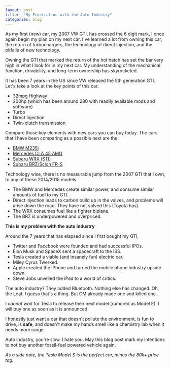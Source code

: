```yaml
---
layout: post
title:  "My Frustration with the Auto Industry"
categories: blog
---
```


As my first (new) car, my 2007 VW GTI, has crossed the 6 digit mark, I once again begin my plan on my next car. I've learned a lot from owning this car, the return of turbochargers, the technology of direct injection, and the pitfalls of new technology.

Owning the GTI that marked the return of the hot hatch has set the bar very high in what I look for in my next car. My understanding of the mechanical function, drivability, and long-term ownership has skyrocketed.

It has been 7 years in the US since VW released the 5th generation GTI. Let's take a look at the key points of this car.

* 32mpg Highway
* 200hp (which has been around 280 with readily available mods and software)
* Turbo
* Direct Injection
* Twin-clutch transmission

Compare those key elements with new cars you can buy today. The cars that I have been comparing as a possible next are the:

* [BMW M235i](http://www.caranddriver.com/news/2014-bmw-2-series-228i-m235i-photos-and-info-news)
* [Mercedes CLA 45 AMG](http://www.caranddriver.com/reviews/2014-mercedes-benz-cla45-amg-first-drive-review)
* [Subaru WRX (STI)](http://www.caranddriver.com/reviews/2015-subaru-wrx-sedan-first-drive-review)
* [Subaru BRZ/Scion FR-S](http://www.caranddriver.com/reviews/2013-subaru-brz-sports-car-first-drive-review)

Technology wise, there is no measurable jump from the 2007 GTI that I own, to any of these 2014/2015 models.

* The BMW and Mercedes create similar power, and consume similar amounts of fuel to my GTI.
* Direct injection leads to carbon build up in the valves, and problems will arise down the road. They have not solved this (Toyota has).
* The WRX consumes fuel like a fighter biplane.
* The BRZ is underpowered and overpriced.

**This is my problem with the auto industry**

Around the 7 years that has elapsed since I first bought my GTI,

* Twitter and Facebook were founded and had successful IPOs.
* Elon Musk and SpaceX sent a spacecraft to the ISS.
* Tesla created a viable (and insanely fun) electric car.
* Miley Cyrus Twerked.
* Apple created the iPhone and turned the mobile phone industry upside down.
* Steve Jobs unveiled the iPad to a world of critics.

The auto industry? They added Bluetooth. Nothing else has changed. Oh, the Leaf. I guess that's a thing. But GM already made one and killed one.

I *cannot wait* for Tesla to release their next model (rumored as Model E). I will buy one as soon as it is announced.

I honestly just want a car that doesn't pollute the environment, is fun to drive, is **safe**, and doesn't make my hands smell like a chemistry lab when it needs more range.

Auto industry, you're slow. I hate you. May this blog post mark my intentions to not buy another fossil-fuel powered vehicle again.

*As a side note, the Tesla Model S is the perfect car, minus the 80k+ price tag.*
